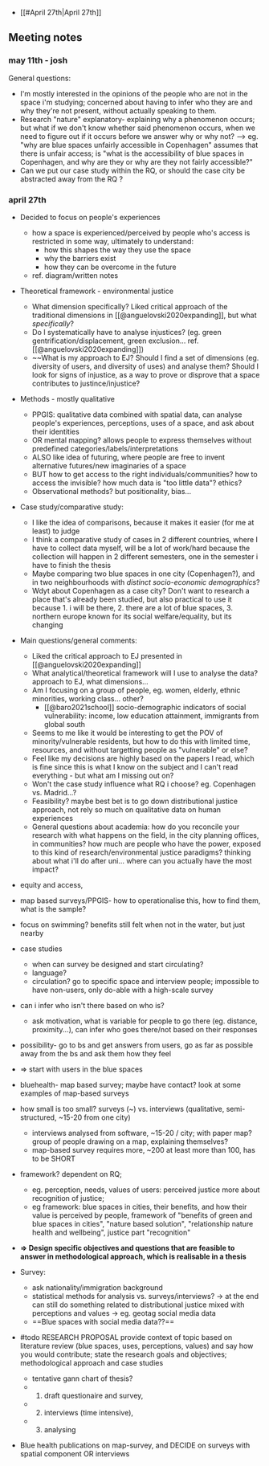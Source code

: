 
- [[#April 27th|April 27th]]


## Meeting notes

### may 11th - josh

General questions:
- I'm mostly interested in the opinions of the people who are not in the space i'm studying; concerned about having to infer who they are and why they're not present, without actually speaking to them.
- Research "nature" explanatory- explaining why a phenomenon occurs; but what if we don't know whether said phenomenon occurs, when we need to figure out if it occurs before we answer why or why not? --> eg. "why are blue spaces unfairly accessible in Copenhagen" assumes that there is unfair access; is "what is the accessibility of blue spaces in Copenhagen, and why are they or why are they not fairly accessible?"
- Can we put our case study within the RQ, or should the case city be abstracted away from the RQ ?

### april 27th
- Decided to focus on people's experiences
	- how a space is experienced/perceived by people who's access is restricted in some way, ultimately to understand:
		- how this shapes the way they use the space
		- why the barriers exist
		- how they can be overcome in the future
	- ref. diagram/written notes
- Theoretical framework - environmental justice
	- What dimension specifically? Liked critical approach of the traditional dimensions in [[@anguelovski2020expanding]], but what *specifically*?
	- Do I systematically have to analyse injustices? (eg. green gentrification/displacement, green exclusion... ref. [[@anguelovski2020expanding]])
	- ~~What is my approach to EJ? Should I find a set of dimensions (eg. diversity of users, and diversity of uses) and analyse them? Should I look for signs of injustice, as a way to prove or disprove that a space contributes to justince/injustice?

- Methods - mostly qualitative
	- PPGIS: qualitative data combined with spatial data, can analyse people's experiences, perceptions, uses of a space, and ask about their identities
	- OR mental mapping? allows people to express themselves without predefined categories/labels/interpretations
	- ALSO like idea of futuring, where people are free to invent alternative futures/new imaginaries of a space
	- BUT how to get access to the right individuals/communities? how to access the invisible? how much data is "too little data"? ethics?
	- Observational methods? but positionality, bias...
- Case study/comparative study:
	- I like the idea of comparisons, because it makes it easier (for me at least) to judge
	- I think a comparative study of cases in 2 different countries, where I have to collect data myself, will be a lot of work/hard because the collection will happen in 2 different semesters, one in the semester i have to finish the thesis
	- Maybe comparing two blue spaces in one city (Copenhagen?), and in two neighbourhoods with *distinct socio-economic demographics*?
	- Wdyt about Copenhagen as a case city? Don't want to research a place that's already been studied, but also practical to use it because 1. i will be there, 2. there are a lot of blue spaces, 3. northern europe known for its social welfare/equality, but its changing

- Main questions/general comments:

	- Liked the critical approach to EJ presented in [[@anguelovski2020expanding]]
	- What analytical/theoretical framework will I use to analyse the data? approach to EJ, what dimensions...
	- Am I focusing on a group of people, eg. women, elderly, ethnic minorities, working class... other?
		- [[@baro2021school]] socio-demographic indicators of social vulnerability: income, low education attainment, immigrants from global south
	- Seems to me like it would be interesting to get the POV of minority/vulnerable residents, but how to do this with limited time, resources, and without targetting people as "vulnerable" or else?
	- Feel like my decisions are highly based on the papers I read, which is fine since this is what I know on the subject and I can't read everything - but what am I missing out on?
	- Won't the case study influence what RQ i choose? eg. Copenhagen vs. Madrid...?
	- Feasibility? maybe best bet is to go down distributional justice approach, not rely so much on qualitative data on human experiences
	- General questions about academia: how do you reconcile your research with what happens on the field, in the city planning offices, in communities? how much are people who have the power, exposed to this kind of research/environmental justice paradigms? thinking about what i'll do after uni... where can you actually have the most impact?

- equity and access, 
- map based surveys/PPGIS- how to operationalise this, how to find them, what is the sample? 
- focus on swimming? benefits still felt when not in the water, but just nearby
- case studies
	- when can survey be designed and start circulating?
	- language?
	- circulation? go to specific space and interview people; impossible to have non-users, only do-able with a high-scale survey
- can i infer who isn't there based on who is?
	- ask motivation, what is variable for people to go there (eg. distance, proximity...), can infer who goes there/not based on their responses
- possibility- go to bs and get answers from users, go as far as possible away from the bs and ask them how they feel
- $\Rightarrow$ start with users in the blue spaces
- bluehealth- map based survey; maybe have contact? look at some examples of map-based surveys
- how small is too small? surveys (~) vs. interviews (qualitative, semi-structured, ~15-20 from one city)
	- interviews analysed from software, ~15-20 / city; with paper map? group of people drawing on a map, explaining themselves?
	- map-based survey requires more, ~200 at least more than 100, has to be SHORT
- framework? dependent on RQ; 
	- eg. perception, needs, values of users: perceived justice more about recognition of justice; 
	- eg framework: blue spaces in cities, their benefits, and how their value is perceived by people, framework of "benefits of green and blue spaces in cities", "nature based solution", "relationship nature health and wellbeing", justice part "recognition"
- **$\Rightarrow$ Design specific objectives and questions that are feasible to answer in methodological approach, which is realisable in a thesis**  
- Survey:
	- ask nationality/immigration background
	- statistical methods for analysis vs. surveys/interviews? -> at the end can still do something related to distributional justice mixed with perceptions and values -> eg. geotag social media data
	- ==Blue spaces with social media data??== 

- #todo RESEARCH PROPOSAL provide context of topic based on literature review (blue spaces, uses, perceptions, values) and say how you would contribute; state the research goals and objectives; methodological approach and case studies
	- tentative gann chart of thesis?
	- 1. draft questionaire and survey,
	- 2. interviews (time intensive),
	- 3. analysing
- Blue health publications on map-survey, and DECIDE on surveys with spatial component OR interviews